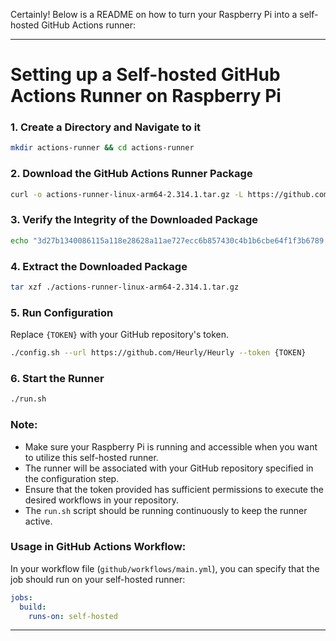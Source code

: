 Certainly! Below is a README on how to turn your Raspberry Pi into a self-hosted GitHub Actions runner:

---

# Setting up a Self-hosted GitHub Actions Runner on Raspberry Pi

### 1. Create a Directory and Navigate to it

```bash
mkdir actions-runner && cd actions-runner
```

### 2. Download the GitHub Actions Runner Package

```bash
curl -o actions-runner-linux-arm64-2.314.1.tar.gz -L https://github.com/actions/runner/releases/download/v2.314.1/actions-runner-linux-arm64-2.314.1.tar.gz
```

### 3. Verify the Integrity of the Downloaded Package

```bash
echo "3d27b1340086115a118e28628a11ae727ecc6b857430c4b1b6cbe64f1f3b6789  actions-runner-linux-arm64-2.314.1.tar.gz" | shasum -a 256 -c
```

### 4. Extract the Downloaded Package

```bash
tar xzf ./actions-runner-linux-arm64-2.314.1.tar.gz
```

### 5. Run Configuration

Replace `{TOKEN}` with your GitHub repository's token.

```bash
./config.sh --url https://github.com/Heurly/Heurly --token {TOKEN}
```

### 6. Start the Runner

```bash
./run.sh
```

### Note:
- Make sure your Raspberry Pi is running and accessible when you want to utilize this self-hosted runner.
- The runner will be associated with your GitHub repository specified in the configuration step.
- Ensure that the token provided has sufficient permissions to execute the desired workflows in your repository.
- The `run.sh` script should be running continuously to keep the runner active.

### Usage in GitHub Actions Workflow:

In your workflow file (`github/workflows/main.yml`), you can specify that the job should run on your self-hosted runner:

```yaml
jobs:
  build:
    runs-on: self-hosted
```

---
